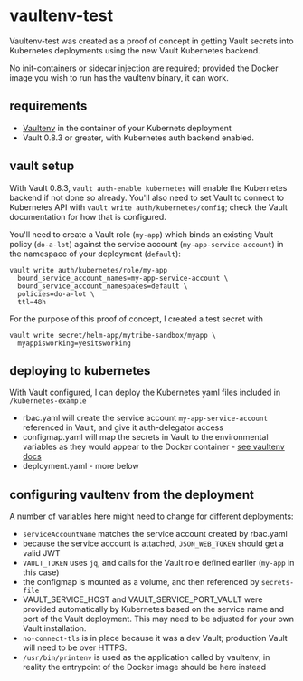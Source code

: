 # vaultenv-test
Vaultenv-test was created as a proof of concept in getting Vault secrets into
Kubernetes deployments using the new Vault Kubernetes backend.

No init-containers or sidecar injection are required; provided the Docker image
you wish to run has the vaultenv binary, it can work.

## requirements
- [Vaultenv](https://github.com/channable/vaultenv) in the container of your Kubernets deployment
- Vault 0.8.3 or greater, with Kubernetes auth backend enabled.

## vault setup
With Vault 0.8.3, `vault auth-enable kubernetes` will enable the Kubernetes backend if not done so already. You'll also need to set Vault to connect to Kubernetes API with `vault write auth/kubernetes/config`; check the Vault documentation for how that is configured.

You'll need to create a Vault role (`my-app`) which binds an existing Vault policy (`do-a-lot`) against the service account (`my-app-service-account`) in the namespace of your deployment (`default`):

    vault write auth/kubernetes/role/my-app
      bound_service_account_names=my-app-service-account \
      bound_service_account_namespaces=default \
      policies=do-a-lot \
      ttl=48h

For the purpose of this proof of concept, I created a test secret with

    vault write secret/helm-app/mytribe-sandbox/myapp \
      myappisworking=yesitsworking

## deploying to kubernetes

With Vault configured, I can deploy the Kubernetes yaml files included in `/kubernetes-example`

- rbac.yaml will create the service account `my-app-service-account` referenced in Vault, and give it auth-delegator access
- configmap.yaml will map the secrets in Vault to the environmental variables as they would appear to the Docker container - [see vaultenv docs](https://github.com/channable/vaultenv#secret-specification)
- deployment.yaml - more below

## configuring vaultenv from the deployment

A number of variables here might need to change for different deployments:  

- `serviceAccountName` matches the service account created by rbac.yaml
- because the service account is attached, `JSON_WEB_TOKEN` should get a valid JWT
- `VAULT_TOKEN` uses `jq`, and calls for the Vault role defined earlier (`my-app` in this case)
- the configmap is mounted as a volume, and then referenced by `secrets-file`
- VAULT_SERVICE_HOST and VAULT_SERVICE_PORT_VAULT were provided automatically by Kubernetes based on the service name and port of the Vault deployment. This may need to be adjusted for your own Vault installation.
- `no-connect-tls` is in place because it was a dev Vault; production Vault will need to be over HTTPS.
- `/usr/bin/printenv` is used as the application called by vaultenv; in reality the entrypoint of the Docker image should be here instead
